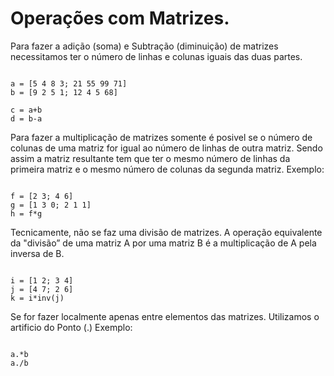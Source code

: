 # Operações com Matrizes.

 Para fazer a adição (soma) e Subtração (diminuição) de matrizes necessitamos ter o número de
 linhas e colunas iguais das duas partes.

<pre><code>
a = [5 4 8 3; 21 55 99 71]
b = [9 2 5 1; 12 4 5 68]

c = a+b
d = b-a
</code></pre>


 Para fazer a multiplicação de matrizes somente é posivel se o número de
 colunas de uma matriz for igual ao número de linhas de outra matriz.
 Sendo assim a matriz resultante tem que ter o mesmo número de linhas da
 primeira matriz e o mesmo número de colunas da segunda matriz. Exemplo:

<pre><code>
f = [2 3; 4 6]
g = [1 3 0; 2 1 1]
h = f*g
</code></pre>

 Tecnicamente, não se faz uma divisão de matrizes. A operação equivalente 
 da "divisão” de uma matriz A por uma matriz B é a multiplicação de A pela
 inversa de B.

<pre><code>
i = [1 2; 3 4]
j = [4 7; 2 6]
k = i*inv(j)
</code></pre>


 Se for fazer localmente apenas entre elementos das matrizes. Utilizamos
 o artificio do Ponto (.) Exemplo:

<pre><code>
a.*b
a./b
</code></pre>